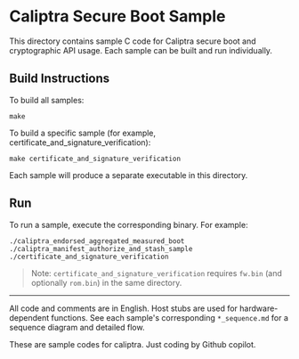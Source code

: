 # Caliptra Secure Boot Sample

This directory contains sample C code for Caliptra secure boot and cryptographic API usage. Each sample can be built and run individually.

## Build Instructions

To build all samples:

```
make
```

To build a specific sample (for example, certificate_and_signature_verification):

```
make certificate_and_signature_verification
```

Each sample will produce a separate executable in this directory.

## Run

To run a sample, execute the corresponding binary. For example:

```
./caliptra_endorsed_aggregated_measured_boot
./caliptra_manifest_authorize_and_stash_sample
./certificate_and_signature_verification
```

> Note: `certificate_and_signature_verification` requires `fw.bin` (and optionally `rom.bin`) in the same directory.

---

All code and comments are in English. Host stubs are used for hardware-dependent functions. See each sample's corresponding `*_sequence.md` for a sequence diagram and detailed flow.

These are sample codes for caliptra.
Just coding by Github copilot.

